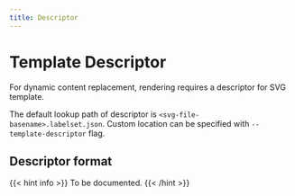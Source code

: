 ```yaml
---
title: Descriptor
---
```


# Template Descriptor

For dynamic content replacement, rendering requires a descriptor for SVG template.

The default lookup path of descriptor is `<svg-file-basename>.labelset.json`. Custom location can be specified with `--template-descriptor` flag.

## Descriptor format

{{< hint info >}}
To be documented.
{{< /hint >}}

